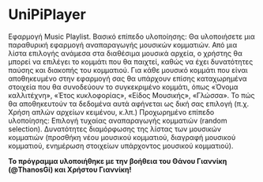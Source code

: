 # UniPiPlayer
Εφαρμογή Music Playlist.
Βασικό επίπεδο υλοποίησης: 
  Θα υλοποιήσετε μια παραθυρική εφαρμογή αναπαραγωγής μουσικών κομματιών. 
  Από μια λίστα επιλογής ανάμεσα στα διαθέσιμα μουσικά αρχεία, ο χρήστης θα μπορεί να επιλέγει το κομμάτι που θα παιχτεί, καθώς να έχει δυνατότητες παύσης και διακοπής του κομματιού.
  Για κάθε μουσικό κομμάτι που είναι αποθηκευμένο στην εφαρμογή σας θα υπάρχουν επίσης καταχωρημένα στοιχεία που θα συνοδεύουν το συγκεκριμένο κομμάτι, όπως «Όνομα καλλιτέχνη», «Έτος κυκλοφορίας», «Είδος Μουσικής», «Γλώσσα». 
  Το πώς θα αποθηκευτούν τα δεδομένα αυτά αφήνεται ως δική σας επιλογή (π.χ. Χρήση απλών αρχείων κειμένου, κ.λπ.) 
  Προχωρημένο επίπεδο υλοποίησης: 
  Επιλογή τυχαίας αναπαραγωγής κομματιών (random selection). 
  Δυνατότητες διαμόρφωσης της λίστας των μουσικών κομματιών (προσθήκη νέου μουσικού κομματιού, διαγραφή μουσικού κομματιού, ενημέρωση στοιχείων υπάρχοντος μουσικού κομματιού).
  
  **Το πρόγραμμα υλοποιήθηκε με την βοήθεια του Θάνου Γιαννίκη (@ThanosGi) και Χρήστου Γιαννίκη!**
